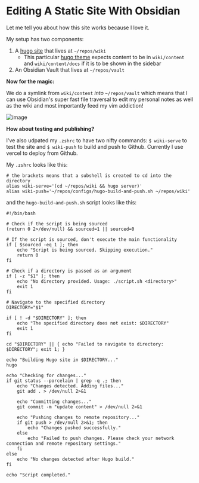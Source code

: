 

# Editing A Static Site With Obsidian

Let me tell you about how this site works because I love it. 

My setup has two components:

1. A [hugo site](https://gohugo.io) that lives at `~/repos/wiki`
	- This particular [hugo theme](https://themes.gohugo.io/themes/hugo-book/) expects content to be in `wiki/content` and `wiki/content/docs` if it is to be shown in the sidebar 
2. An Obsidian Vault that lives at `~/repos/vault`

**Now for the magic:** 

We do a symlink from `wiki/content` *into* `~/repos/vault` which means that I can use Obsidian's super fast file traversal to edit my personal notes as well as the wiki and most importantly feed my vim addiction!

![image](/obsidian-editing.png)

**How about testing and publishing?**

I've also udpated my `.zshrc` to have two nifty commands: `$ wiki-serve` to test the site and `$ wiki-push` to build and push to Github. Currently I use vercel to deploy from Github. 

My `.zshrc` looks like this:

```
# the brackets means that a subshell is created to cd into the directory
alias wiki-serve='(cd ~/repos/wiki && hugo server)'
alias wiki-push='~/repos/configs/hugo-build-and-push.sh ~/repos/wiki'
```

and the `hugo-build-and-push.sh` script looks like this:

```
#!/bin/bash

# Check if the script is being sourced
(return 0 2>/dev/null) && sourced=1 || sourced=0

# If the script is sourced, don't execute the main functionality
if [ $sourced -eq 1 ]; then
    echo "Script is being sourced. Skipping execution."
    return 0
fi

# Check if a directory is passed as an argument
if [ -z "$1" ]; then
    echo "No directory provided. Usage: ./script.sh <directory>"
    exit 1
fi

# Navigate to the specified directory
DIRECTORY="$1"

if [ ! -d "$DIRECTORY" ]; then
    echo "The specified directory does not exist: $DIRECTORY"
    exit 1
fi

cd "$DIRECTORY" || { echo "Failed to navigate to directory: $DIRECTORY"; exit 1; }

echo "Building Hugo site in $DIRECTORY..."
hugo

echo "Checking for changes..."
if git status --porcelain | grep -q .; then
    echo "Changes detected. Adding files..."
    git add . > /dev/null 2>&1
    
    echo "Committing changes..."
    git commit -m "update content" > /dev/null 2>&1
    
    echo "Pushing changes to remote repository..."
    if git push > /dev/null 2>&1; then
        echo "Changes pushed successfully."
    else
        echo "Failed to push changes. Please check your network connection and remote repository settings."
    fi
else
    echo "No changes detected after Hugo build."
fi

echo "Script completed."

```
